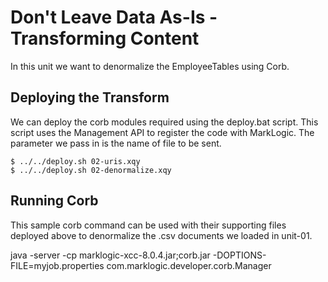 # Don't Leave Data As-Is - Transforming Content

In this unit we want to denormalize the EmployeeTables using Corb. 

## Deploying the Transform

We can deploy the corb modules required using the deploy.bat script. This script uses the Management API to register the code with MarkLogic. The parameter we pass in is the name of file to be sent. 

    $ ../../deploy.sh 02-uris.xqy
    $ ../../deploy.sh 02-denormalize.xqy

## Running Corb

This sample corb command can be used with their supporting files deployed above to denormalize the .csv documents we loaded in unit-01.

java -server -cp marklogic-xcc-8.0.4.jar;corb.jar -DOPTIONS-FILE=myjob.properties com.marklogic.developer.corb.Manager


